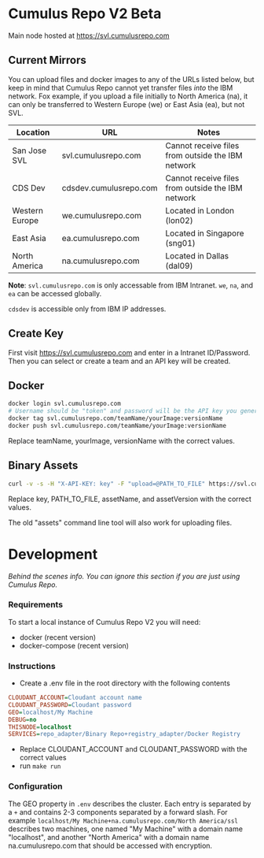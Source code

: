# Cumulus Repo V2 Beta

Main node hosted at https://svl.cumulusrepo.com

## Current Mirrors

You can upload files and docker images to any of the URLs listed below, but keep in mind that Cumulus Repo cannot yet transfer files *into* the IBM network. Fox example, if you upload a file initially to North America (na), it can only be transferred to Western Europe (we) or East Asia (ea), but not SVL.

| Location       | URL                    | Notes                                             |
|----------------|------------------------|---------------------------------------------------|
| San Jose SVL   |    svl.cumulusrepo.com | Cannot receive files from outside the IBM network |
| CDS Dev        | cdsdev.cumulusrepo.com | Cannot receive files from outside the IBM network |
| Western Europe |     we.cumulusrepo.com | Located in London (lon02)                         |
| East Asia      |     ea.cumulusrepo.com | Located in Singapore (sng01)                      |
| North America  |     na.cumulusrepo.com | Located in Dallas (dal09)                         |

**Note**: `svl.cumulusrepo.com` is only accessable from IBM Intranet.
`we`, `na`, and `ea` can be accessed globally.

`cdsdev` is accessible only from IBM IP addresses.

## Create Key
First visit https://svl.cumulusrepo.com and enter in a Intranet ID/Password.
Then you can select or create a team and an API key will be created.

## Docker

```bash
docker login svl.cumulusrepo.com
# Username should be "token" and password will be the API key you generate
docker tag svl.cumulusrepo.com/teamName/yourImage:versionName
docker push svl.cumulusrepo.com/teamName/yourImage:versionName
```
Replace teamName, yourImage, versionName with the correct values.

## Binary Assets
```bash
curl -v -s -H "X-API-KEY: key" -F "upload=@PATH_TO_FILE" https://svl.cumulusrepo.com/assets/assetName/assetVersion/
```
Replace key, PATH_TO_FILE, assetName, and assetVersion with the correct values.

The old "assets" command line tool will also work for uploading files.


# Development

*Behind the scenes info. You can ignore this section if you are just using Cumulus Repo.*

### Requirements

To start a local instance of Cumulus Repo V2 you will need:
- docker (recent version)
- docker-compose (recent version)

### Instructions

- Create a .env file in the root directory with the following contents
```cfg
CLOUDANT_ACCOUNT=Cloudant account name
CLOUDANT_PASSWORD=Cloudant password
GEO=localhost/My Machine
DEBUG=no
THISNODE=localhost
SERVICES=repo_adapter/Binary Repo+registry_adapter/Docker Registry
```
- Replace CLOUDANT_ACCOUNT and CLOUDANT_PASSWORD with the correct values
- run `make run`

### Configuration

The GEO property in `.env` describes the cluster. Each entry is separated by a `+` and contains 2-3 components separated by a forward slash. For example `localhost/My Machine+na.cumulusrepo.com/North America/ssl` describes two machines, one named "My Machine" with a domain name "localhost", and another "North America" with a domain name na.cumulusrepo.com that should be accessed with encryption.
